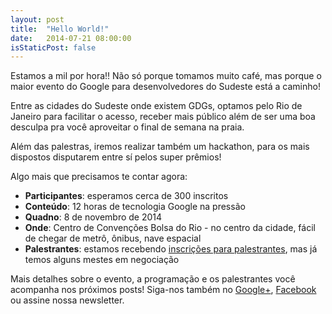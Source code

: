 ```yaml
---
layout: post
title:  "Hello World!"
date:   2014-07-21 08:00:00
isStaticPost: false
---
```


Estamos a mil por hora!! Não só porque tomamos muito café, mas porque o maior evento do Google para desenvolvedores do Sudeste está a caminho!

Entre as cidades do Sudeste onde existem GDGs, optamos pelo Rio de Janeiro para facilitar o acesso, receber mais público além de ser uma boa desculpa pra você aproveitar o final de semana na praia.

Além das palestras, iremos realizar também um hackathon, para os mais dispostos disputarem entre sí pelos super prêmios!

Algo mais que precisamos te contar agora:

* **Participantes**: esperamos cerca de 300 inscritos
* **Conteúdo**: 12 horas de tecnologia Google na pressão
* **Quadno**: 8 de novembro de 2014
* **Onde**: Centro de Convenções Bolsa do Rio - no centro da cidade, fácil de chegar de metrô, ônibus, nave espacial 
* **Palestrantes**: estamos recebendo [inscrições para palestrantes](http://bit.ly/DevFestSudeste-CallForPapers), mas já temos alguns mestes em negociação

Mais detalhes sobre o evento, a programação e os palestrantes você acompanha nos próximos posts! Siga-nos também no [Google+](https://plus.google.com/b/115701636639101848032/115701636639101848032/posts), [Facebook]() ou assine nossa newsletter.
